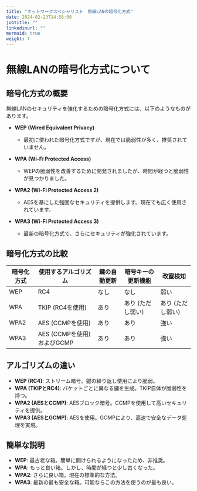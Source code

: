 ```yaml
---
title: "ネットワークスペシャリスト　無線LANの暗号化方式"
date: 2024-02-23T14:56:00
jobtitle: ""
linkedinurl: ""
mermaid: true
weight: 7
---
```


# 無線LANの暗号化方式について

## 暗号化方式の概要

無線LANのセキュリティを強化するための暗号化方式には、以下のようなものがあります。

- **WEP (Wired Equivalent Privacy)**
  - 最初に使われた暗号化方式ですが、現在では脆弱性が多く、推奨されていません。

- **WPA (Wi-Fi Protected Access)**
  - WEPの脆弱性を改善するために開発されましたが、時間が経つと脆弱性が見つかりました。

- **WPA2 (Wi-Fi Protected Access 2)**
  - AESを基にした強固なセキュリティを提供します。現在でも広く使用されています。

- **WPA3 (Wi-Fi Protected Access 3)**
  - 最新の暗号化方式で、さらにセキュリティが強化されています。

## 暗号化方式の比較

| 暗号化方式 | 使用するアルゴリズム | 鍵の自動更新 | 暗号キーの更新機能 | 改竄検知 |
|------------|---------------------|--------------|--------------------|----------|
| WEP        | RC4                 | なし         | なし               | 弱い     |
| WPA        | TKIP (RC4を使用)    | あり         | あり (ただし弱い) | あり (ただし弱い) |
| WPA2       | AES (CCMPを使用)    | あり         | あり               | 強い     |
| WPA3       | AES (CCMPを使用)およびGCMP | あり | あり               | 強い     |

## アルゴリズムの違い

- **WEP (RC4)**: ストリーム暗号。鍵の繰り返し使用により脆弱。
- **WPA (TKIPとRC4)**: パケットごとに異なる鍵を生成。TKIP自体が脆弱性を持つ。
- **WPA2 (AESとCCMP)**: AESブロック暗号。CCMPを使用して高いセキュリティを提供。
- **WPA3 (AESとGCMP)**: AESを使用。GCMPにより、高速で安全なデータ処理を実現。

## 簡単な説明

- **WEP**: 最古老な箱。簡単に開けられるようになったため、非推奨。
- **WPA**: もっと良い箱。しかし、時間が経つと少し古くなった。
- **WPA2**: さらに良い箱。現在の標準的な方法。
- **WPA3**: 最新の最も安全な箱。可能ならこの方法を使うのが最も良い。
